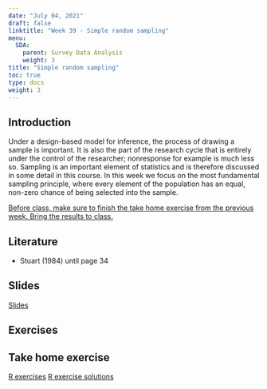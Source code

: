 ```yaml
---
date: "July 04, 2021"
draft: false
linktitle: "Week 39 - Simple random sampling"
menu:
  SDA:
    parent: Survey Data Analysis
    weight: 3
title: "Simple random sampling"
toc: true
type: docs
weight: 3
---
```


## Introduction

Under a design-based model for inference, the process of drawing a sample is important. It is also the part of the research cycle that is entirely under the control of the researcher; nonresponse for example is much less so. Sampling is an important element of statistics and is therefore discussed in some detail in this course. In this week we focus on the most fundamental sampling principle, where every element of the population has an equal, non-zero chance of being selected into the sample.

<ins>Before class, make sure to finish the take home exercise from the previous week. Bring the results to class.</ins>

## Literature

- Stuart (1984) until page 34


## Slides
[Slides](/files/SDA/lecture_week_39_SRS.pdf)


## Exercises

## Take home exercise
[R exercises](/files/SDA/take_home_exercises_week39.pdf)
[R exercise solutions](/files/SDA/take_home_exercises_week39.Rmd)

